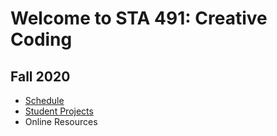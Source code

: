 # Welcome to STA 491: Creative Coding 

## Fall 2020
* [Schedule](https://github.com/scotchANDsolder/Teaching/wiki/Fall-2020-Schedule)
* [Student Projects](https://github.com/scotchANDsolder/STA491-CreativeCoding-F2020/wiki/Fall-2020-Student-Projects)
* Online Resources


